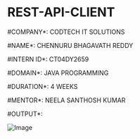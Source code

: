 # REST-API-CLIENT

#COMPANY*: CODTECH IT SOLUTIONS

#NAME*: CHENNURU BHAGAVATH REDDY

#INTERN ID*: CT04DY2659

#DOMAIN*: JAVA PROGRAMMING

#DURATION*: 4 WEEKS

#MENTOR*: NEELA SANTHOSH KUMAR

#OUTPUT*:

![Image](https://github.com/user-attachments/assets/4d03a8eb-a71f-427d-8e7c-340e312e5015)
